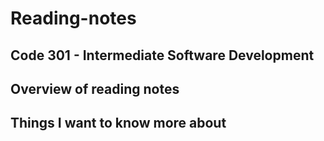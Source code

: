 # Reading-notes

## Code 301 - Intermediate Software Development

## Overview of reading notes

## Things I want to know more about